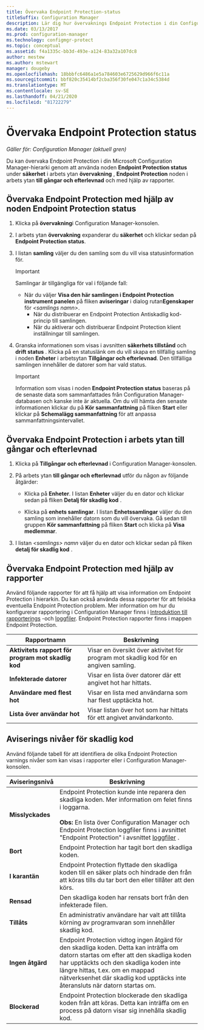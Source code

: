 ```yaml
---
title: Övervaka Endpoint Protection-status
titleSuffix: Configuration Manager
description: Lär dig hur övervaknings Endpoint Protection i din Configuration Manager-hierarki.
ms.date: 03/13/2017
ms.prod: configuration-manager
ms.technology: configmgr-protect
ms.topic: conceptual
ms.assetid: f4a1335c-bb3d-493e-a124-83a32a107dc8
author: mestew
ms.author: mstewart
manager: dougeby
ms.openlocfilehash: 18bbbfc6486a1e5a784603e6725629d966f6c11a
ms.sourcegitcommit: bbf820c35414bf2cba356f30fe047c1a34c5384d
ms.translationtype: MT
ms.contentlocale: sv-SE
ms.lasthandoff: 04/21/2020
ms.locfileid: "81722279"
---
```

# <a name="how-to-monitor-endpoint-protection-status"></a>Övervaka Endpoint Protection status

*Gäller för: Configuration Manager (aktuell gren)*

Du kan övervaka Endpoint Protection i din Microsoft Configuration Manager-hierarki genom att använda noden **Endpoint Protection status** under **säkerhet** i arbets ytan **övervakning** , **Endpoint Protection** noden i arbets ytan **till gångar och efterlevnad** och med hjälp av rapporter.  

##  <a name="how-to-monitor-endpoint-protection-by-using-the-endpoint-protection-status-node"></a><a name="BKMK_1"></a>Övervaka Endpoint Protection med hjälp av noden Endpoint Protection status  

1. Klicka på **övervakning**i Configuration Manager-konsolen.  

2. I arbets ytan **övervakning** expanderar du **säkerhet** och klickar sedan på **Endpoint Protection status**.  

3. I listan **samling** väljer du den samling som du vill visa statusinformation för.  

   > [!IMPORTANT]
   >  Samlingar är tillgängliga för val i följande fall:  
   > 
   > - När du väljer **Visa den här samlingen i Endpoint Protection instrument panelen** på fliken **aviseringar** i dialog rutan**Egenskaper** för <em><samlings namn\></em>.  
   >   -   När du distribuerar en Endpoint Protection Antiskadlig kod-princip till samlingen.  
   >   -   När du aktiverar och distribuerar Endpoint Protection klient inställningar till samlingen.  

4. Granska informationen som visas i avsnitten **säkerhets tillstånd** och **drift status** . Klicka på en statuslänk om du vill skapa en tillfällig samling i noden **Enheter** i arbetsytan **Tillgångar och efterlevnad**. Den tillfälliga samlingen innehåller de datorer som har vald status.  

   > [!IMPORTANT]  
   >  Information som visas i noden **Endpoint Protection status** baseras på de senaste data som sammanfattades från Configuration Manager-databasen och kanske inte är aktuella. Om du vill hämta den senaste informationen klickar du på **Kör sammanfattning** på fliken **Start** eller klickar på **Schemalägg sammanfattning** för att anpassa sammanfattningsintervallet.  

##  <a name="how-to-monitor-endpoint-protection-in-the-assets-and-compliance-workspace"></a><a name="BKMK_2"></a>Övervaka Endpoint Protection i arbets ytan till gångar och efterlevnad  

1.  Klicka på **Tillgångar och efterlevnad** i Configuration Manager-konsolen.  

2.  På arbets ytan **till gångar och efterlevnad** utför du någon av följande åtgärder:  

    -   Klicka på **Enheter**. I listan **Enheter** väljer du en dator och klickar sedan på fliken **Detalj för skadlig kod** .  

    -   Klicka på **enhets samlingar**. I listan **Enhetssamlingar** väljer du den samling som innehåller datorn som du vill övervaka. Gå sedan till gruppen **Kör sammanfattning** på fliken **Start** och klicka på **Visa medlemmar**.  

3.  I listan *<samlings\> namn* väljer du en dator och klickar sedan på fliken **detalj för skadlig kod** .  

##  <a name="how-to-monitor-endpoint-protection-by-using-reports"></a><a name="BKMK_3"></a>Övervaka Endpoint Protection med hjälp av rapporter  
 Använd följande rapporter för att få hjälp att visa information om Endpoint Protection i hierarkin. Du kan också använda dessa rapporter för att felsöka eventuella Endpoint Protection problem. Mer information om hur du konfigurerar rapportering i Configuration Manager finns i [Introduktion till rapporterings](../../core/servers/manage/introduction-to-reporting.md) -och [loggfiler](../../core/plan-design/hierarchy/log-files.md). Endpoint Protection rapporter finns i mappen Endpoint Protection.  

|Rapportnamn|Beskrivning|  
|-----------------|-----------------|  
|**Aktivitets rapport för program mot skadlig kod**|Visar en översikt över aktivitet för program mot skadlig kod för en angiven samling.|  
|**Infekterade datorer**|Visar en lista över datorer där ett angivet hot har hittats.|  
|**Användare med flest hot**|Visar en lista med användarna som har flest upptäckta hot.|  
|**Lista över användar hot**|Visar listan över hot som har hittats för ett angivet användarkonto.|  

## <a name="malware-alert-levels"></a>Aviserings nivåer för skadlig kod  
 Använd följande tabell för att identifiera de olika Endpoint Protection varnings nivåer som kan visas i rapporter eller i Configuration Manager-konsolen.  

|Aviseringsnivå|Beskrivning|  
|-----------------|-----------------|  
|**Misslyckades**|Endpoint Protection kunde inte reparera den skadliga koden. Mer information om felet finns i loggarna.<br /><br /> **Obs:** En lista över Configuration Manager och Endpoint Protection loggfiler finns i avsnittet "Endpoint Protection" i avsnittet [loggfiler](../../core/plan-design/hierarchy/log-files.md) .|  
|**Bort**|Endpoint Protection har tagit bort den skadliga koden.|  
|**I karantän**|Endpoint Protection flyttade den skadliga koden till en säker plats och hindrade den från att köras tills du tar bort den eller tillåter att den körs.|  
|**Rensad**|Den skadliga koden har rensats bort från den infekterade filen.|  
|**Tillåts**|En administrativ användare har valt att tillåta körning av programvaran som innehåller skadlig kod.|  
|**Ingen åtgärd**|Endpoint Protection vidtog ingen åtgärd för den skadliga koden. Detta kan inträffa om datorn startas om efter att den skadliga koden har upptäckts och den skadliga koden inte längre hittas, t.ex. om en mappad nätverksenhet där skadlig kod upptäcks inte återansluts när datorn startas om.|  
|**Blockerad**|Endpoint Protection blockerade den skadliga koden från att köras. Detta kan inträffa om en process på datorn visar sig innehålla skadlig kod.|
